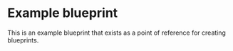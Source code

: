 # Example blueprint
This is an example blueprint that exists as a point of reference for creating blueprints.

